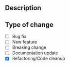 ## Description


## Type of change
* [ ] Bug fix
* [ ] New feature
* [ ] Breaking change
* [ ] Documentation update
* [x] Refactoring/Code cleanup
